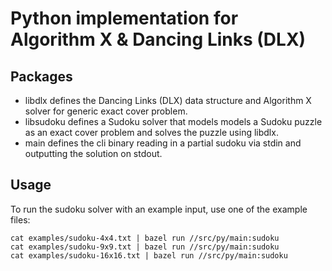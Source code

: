 # Python implementation for Algorithm X & Dancing Links (DLX)

## Packages

- libdlx defines the Dancing Links (DLX) data structure and
  Algorithm X solver for generic exact cover problem.
- libsudoku defines a Sudoku solver that models models a Sudoku puzzle
  as an exact cover problem and solves the puzzle using libdlx.
- main defines the cli binary reading in a partial sudoku via stdin and
  outputting the solution on stdout.

## Usage

To run the sudoku solver with an example input, use one of the example files:

```shell
cat examples/sudoku-4x4.txt | bazel run //src/py/main:sudoku
cat examples/sudoku-9x9.txt | bazel run //src/py/main:sudoku
cat examples/sudoku-16x16.txt | bazel run //src/py/main:sudoku
```
